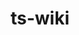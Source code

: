 ---
title: "ts-wiki"
description: "Archived personal wiki"
link: "https://github.com/iamseeley/ts-wiki"
---